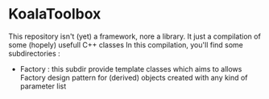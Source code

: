 KoalaToolbox
============

This repository isn't (yet) a framework, nore a library. It just a compilation of some (hopely) usefull C++ classes
In this compilation, you'll find some subdirectories :

- Factory : this subdir provide template classes which aims to allows Factory design pattern for (derived) objects created with any kind of parameter list
